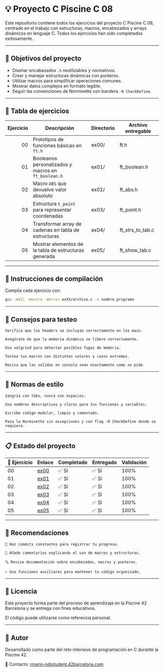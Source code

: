 # 💡 Proyecto C Piscine C 08

Este repositorio contiene todos los ejercicios del proyecto C Piscine C 08, centrado en el trabajo con estructuras, macros, encabezados y arrays dinámicos en lenguaje C. Todos los ejercicios han sido completados exitosamente.

---

## 🎯 Objetivos del proyecto

- Diseñar encabezados `.h` reutilizables y normativos.
- Crear y manejar estructuras dinámicas con punteros.
- Utilizar macros para simplificar operaciones comunes.
- Mostrar datos complejos en formato legible.
- Seguir las convenciones de Norminette con bandera `-R CheckDefine`.

---

## 📁 Tabla de ejercicios

| Ejercicio | Descripción                                                      | Directorio | Archivo entregable        |
|----------:|------------------------------------------------------------------|------------|----------------------------|
| 00        | Prototipos de funciones básicas en `ft.h`                        | ex00/      | ft.h                       |
| 01        | Booleanos personalizados y macros en `ft_boolean.h`              | ex01/      | ft_boolean.h              |
| 02        | Macro `ABS` que devuelve valor absoluto                          | ex02/      | ft_abs.h                  |
| 03        | Estructura `t_point` para representar coordenadas                | ex03/      | ft_point.h                |
| 04        | Transformar array de cadenas en tabla de estructuras             | ex04/      | ft_strs_to_tab.c          |
| 05        | Mostrar elementos de la tabla de estructuras generada            | ex05/      | ft_show_tab.c             |

---

## 🔧 Instrucciones de compilación

Compila cada ejercicio con:

```bash
gcc -Wall -Wextra -Werror exXX/archivo.c -o nombre_programa
```

---

## 🧪 Consejos para testeo

    Verifica que los headers se incluyan correctamente en los main.

    Asegúrate de que la memoria dinámica se libere correctamente.

    Usa valgrind para detectar posibles fugas de memoria.

    Testea tus macros con distintos valores y casos extremos.

    Revisa que las salidas en consola sean exactamente como se pide.

---

## 📐 Normas de estilo

    Sangría con tabs, nunca con espacios.

    Usa nombres descriptivos y claros para tus funciones y variables.

    Escribe código modular, limpio y comentado.

    Pasa la Norminette sin excepciones y con flag -R CheckDefine donde se requiere.

---

## 📋 Estado del proyecto

| 🧩 Ejercicio | Enlace                            | Completado | Entregado | Validación |
|-------------|------------------------------------|------------|-----------|------------|
| 00          | [ex00](./ex00)                     | ✅ Sí      | ✅ Sí     | 100%       |
| 01          | [ex01](./ex01)                     | ✅ Sí      | ✅ Sí     | 100%       |
| 02          | [ex02](./ex02)                     | ✅ Sí      | ✅ Sí     | 100%       |
| 03          | [ex03](./ex03)                     | ✅ Sí      | ✅ Sí     | 100%       |
| 04          | [ex04](./ex04)                     | ✅ Sí      | ✅ Sí     | 100%       |
| 05          | [ex05](./ex05)                     | ✅ Sí      | ✅ Sí     | 100%       |

--- 

## 📌 Recomendaciones

    🔁 Haz commits constantes para registrar tu progreso.

    💭 Añade comentarios explicando el uso de macros y estructuras.

    🔍 Revisa documentación sobre encabezados, macros y punteros.

    ✂️ Usa funciones auxiliares para mantener tu código organizado.

---

## 📜 Licencia

Este proyecto forma parte del proceso de aprendizaje en la Piscine 42 Barcelona y se entrega con fines educativos.

El código puede utilizarse como referencia personal.

---

## 🙋 Autor

Desarrollado como parte del reto intensivo de programación en C durante la Piscine 42.

📧 Contacto: rmarin-n@student.42barcelona.com
